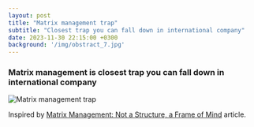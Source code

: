 ```yaml
---
layout: post
title: "Matrix management trap"
subtitle: "Closest trap you can fall down in international company"
date: 2023-11-30 22:15:00 +0300
background: '/img/obstract_7.jpg'
---
```

### Matrix management is closest trap you can fall down in international company

![Matrix management trap](https://octadero.com/img/obstract_6.jpeg "First crisis")

Inspired by [Matrix Management: Not a Structure, a Frame of Mind](https://hbr.org/1990/07/matrix-management-not-a-structure-a-frame-of-mind) article.